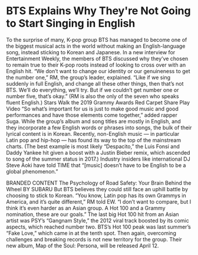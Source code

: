 # BTS Explains Why They're Not Going to Start Singing in English
To the surprise of many, K-pop group BTS has managed to become one of the biggest musical acts in the world without making an English-language song, instead sticking to Korean and Japanese. In a new interview for Entertainment Weekly, the members of BTS discussed why they’ve chosen to remain true to their K-pop roots instead of looking to cross over with an English hit.
“We don’t want to change our identity or our genuineness to get the number one,” RM, the group’s leader, explained. “Like if we sing suddenly in full English, and change all these other things, then that’s not BTS. We’ll do everything, we’ll try. But if we couldn’t get number one or number five, that’s okay.” (RM is also the only of the seven who speaks fluent English.)
Stars Walk the 2019 Grammy Awards Red Carpet
Share
Play Video
“So what’s important for us is just to make good music and good performances and have those elements come together,” added rapper Suga. While the group’s album and song titles are mostly in English, and they incorporate a few English words or phrases into songs, the bulk of their lyrical content is in Korean.
Recently, non-English music — in particular Latin pop and hip-hop — has found its way to the top of the mainstream charts. (The best example is most likely “Despacito,” the Luis Fonsi and Daddy Yankee hit given a boost with a Justin Bieber remix, which ascended to song of the summer status in 2017.) Industry insiders like international DJ Steve Aoki have told TIME that “[music] doesn’t have to be English to be a global phenomenon.”
 
BRANDED CONTENT
The Psychology of Road Safety: Your Brain Behind the Wheel
BY SUBARU
But BTS believes they could still face an uphill battle by choosing to stick to Korean. “You know, Latin pop has its own Grammys in America, and it’s quite different,” RM told EW. “I don’t want to compare, but I think it’s even harder as an Asian group. A Hot 100 and a Grammy nomination, these are our goals.” The last big Hot 100 hit from an Asian artist was PSY’s “Gangnam Style,” the 2012 viral track boosted by its comic aspects, which reached number two. BTS’s Hot 100 peak was last summer’s “Fake Love,” which came in at the tenth spot.
Then again, overcoming challenges and breaking records is not new territory for the group. Their new album, Map of the Soul: Persona, will be released April 12.

